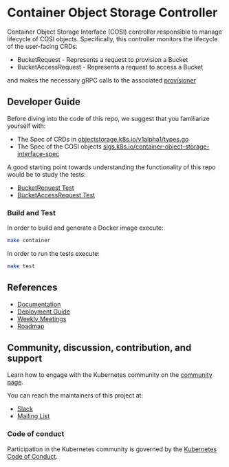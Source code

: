# Container Object Storage Controller

Container Object Storage Interface (COSI) controller responsible to manage lifecycle of COSI objects.
Specifically, this controller monitors the lifecycle of the user-facing CRDs:

- BucketRequest - Represents a request to provision a Bucket
- BucketAccessRequest - Represents a request to access a Bucket

and makes the necessary gRPC calls to the associated [provisioner](https://github.com/kubernetes-sigs/container-object-storage-interface-provisioner-sidecar)

## Developer Guide

Before diving into the code of this repo, we suggest that you familiarize yourself with:

- The Spec of CRDs in [objectstorage.k8s.io/v1alpha1/types.go](https://github.com/kubernetes-sigs/container-object-storage-interface-api/blob/master/apis/objectstorage.k8s.io/v1alpha1/types.go)
- The Spec of the COSI objects [sigs.k8s.io/container-object-storage-interface-spec](https://github.com/kubernetes-sigs/container-object-storage-interface-spec)

A good starting point towards understanding the functionality of this repo would be to study the tests:

- [BucketRequest Test](./pkg/bucketrequest/bucketrequest_test.go)
- [BucketAccessRequest Test](./pkg/bucketaccessrequest/bucketaccessrequest_test.go)

### Build and Test

In order to build and generate a Docker image execute:
```bash
make container
```

In order to run the tests execute:
```bash
make test
```

## References

- [Documentation](https://github.com/kubernetes-sigs/container-object-storage-interface-api/tree/master/docs/index.md)
- [Deployment Guide](https://github.com/kubernetes-sigs/container-object-storage-interface-api/tree/master/docs/deployment-guide.md)
- [Weekly Meetings](https://github.com/kubernetes-sigs/container-object-storage-interface-api/tree/master/docs/meetings.md)
- [Roadmap](https://github.com/orgs/kubernetes-sigs/projects/8)

## Community, discussion, contribution, and support

Learn how to engage with the Kubernetes community on the [community page](http://kubernetes.io/community/).

You can reach the maintainers of this project at:

- [Slack](https://kubernetes.slack.com/messages/sig-storage-cosi)
- [Mailing List](https://groups.google.com/forum/#!forum/kubernetes-sig-storage)

### Code of conduct

Participation in the Kubernetes community is governed by the [Kubernetes Code of Conduct](code-of-conduct.md).
